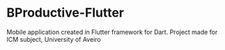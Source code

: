 # BProductive-Flutter
Mobile application created in Flutter framework for Dart. Project made for ICM subject, University of Aveiro
